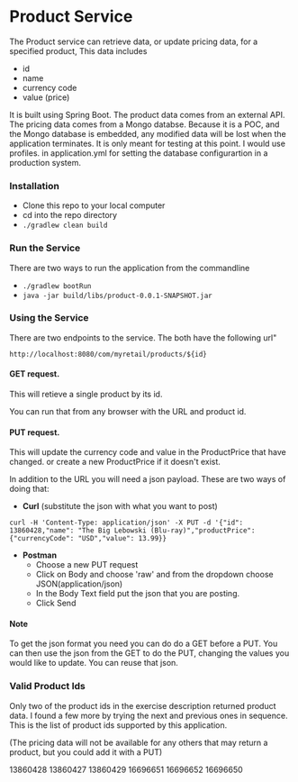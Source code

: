 # Product Service

The Product service can retrieve data, or update pricing data, for a specified product, This data includes
* id
* name
* currency code
* value (price)

It is built using Spring Boot. The product data comes from an external API. 
The pricing data comes from a Mongo databse. Because it is a POC, 
and the Mongo database is embedded, any modified data will be lost when the application terminates.
It is only meant for testing at this point. I would use profiles. in application.yml for setting the database 
configurartion in a production system.

### Installation

* Clone this repo to your local computer
* cd into the repo directory
* `./gradlew clean build`

### Run the Service

There are two ways to run the application from the commandline
 * `./gradlew bootRun`
 * `java -jar build/libs/product-0.0.1-SNAPSHOT.jar`


### Using the Service

There are two endpoints to the service. The both have the following url"

`http://localhost:8080/com/myretail/products/${id}`

#### GET request.  
This will retieve a single product by its id. 

You can run that from any browser with the URL and product id.
#### PUT request. 
This will update the currency code and value in the ProductPrice that have changed. or create a new ProductPrice if it doesn't exist.
 
In addition to the  URL you will need a json payload. 
These are two ways of doing that:

* **Curl** (substitute the json with what you want to post)
 
 `curl -H 'Content-Type: application/json' -X PUT -d '{"id": 13860428,"name": "The Big Lebowski (Blu-ray)","productPrice": {"currencyCode": "USD","value": 13.99}}`
    
* **Postman**  
    * Choose a new PUT request
    * Click on Body and choose 'raw' and from the dropdown choose JSON(application/json)
    * In the Body Text field put the json that you are posting. 
    * Click Send

#### Note
To get the json format you need you can do  do a GET before a PUT. 
You can then use the json from the GET to do the PUT, 
changing the values you would like to update. You can reuse that json.

### Valid Product Ids
Only two of the product ids in the exercise description returned product data. 
I found a few more by trying the next and previous ones in sequence. 
This is the list of product ids supported by this application.

(The pricing data will not be available for any others that may return a product, but you could add it with a PUT)

13860428
13860427
13860429
16696651
16696652
16696650